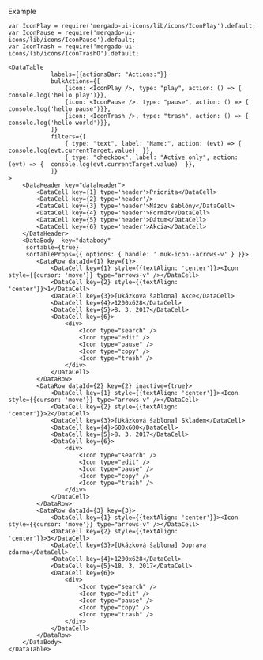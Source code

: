 Example

    var IconPlay = require('mergado-ui-icons/lib/icons/IconPlay').default;
    var IconPause = require('mergado-ui-icons/lib/icons/IconPause').default;
    var IconTrash = require('mergado-ui-icons/lib/icons/IconTrashO').default;

    <DataTable
                labels={{actionsBar: "Actions:"}}
                bulkActions={[
                    {icon: <IconPlay />, type: "play", action: () => { console.log('hello play')}},
                    {icon: <IconPause />, type: "pause", action: () => { console.log('hello pause')}},
                    {icon: <IconTrash />, type: "trash", action: () => { console.log('hello world')}},
                ]}
                filters={[
                    { type: "text", label: "Name:", action: (evt) => {  console.log(evt.currentTarget.value)  }},
                    { type: "checkbox", label: "Active only", action: (evt) => {  console.log(evt.currentTarget.value)  }},
                ]}
    >
        <DataHeader key="dataheader">
            <DataCell key={1} type='header'>Priorita</DataCell>
            <DataCell key={2} type='header'/>
            <DataCell key={3} type='header'>Názov šablóny</DataCell>
            <DataCell key={4} type='header'>Formát</DataCell>
            <DataCell key={5} type='header'>Dátum</DataCell>
            <DataCell key={6} type='header'>Akcia</DataCell>
        </DataHeader>
        <DataBody  key="databody"
         sortable={true}
         sortableProps={{ options: { handle: '.muk-icon--arrows-v' } }}>
            <DataRow dataId={1} key={1}>
                <DataCell key={1} style={{textAlign: 'center'}}><Icon style={{cursor: 'move'}} type="arrows-v" /></DataCell>
                <DataCell key={2} style={{textAlign: 'center'}}>1</DataCell>
                <DataCell key={3}>[Ukázková šablona] Akce</DataCell>
                <DataCell key={4}>1200x628</DataCell>
                <DataCell key={5}>8. 3. 2017</DataCell>
                <DataCell key={6}>
                    <div>
                        <Icon type="search" />
                        <Icon type="edit" />
                        <Icon type="pause" />
                        <Icon type="copy" />
                        <Icon type="trash" />
                    </div>
                </DataCell>
            </DataRow>
            <DataRow dataId={2} key={2} inactive={true}>
                <DataCell key={1} style={{textAlign: 'center'}}><Icon style={{cursor: 'move'}} type="arrows-v" /></DataCell>
                <DataCell key={2} style={{textAlign: 'center'}}>2</DataCell>
                <DataCell key={3}>[Ukázková šablona] Skladem</DataCell>
                <DataCell key={4}>600x600</DataCell>
                <DataCell key={5}>8. 3. 2017</DataCell>
                <DataCell key={6}>
                    <div>
                        <Icon type="search" />
                        <Icon type="edit" />
                        <Icon type="pause" />
                        <Icon type="copy" />
                        <Icon type="trash" />
                    </div>
                </DataCell>
            </DataRow>
            <DataRow dataId={3} key={3}>
                <DataCell key={1} style={{textAlign: 'center'}}><Icon style={{cursor: 'move'}} type="arrows-v" /></DataCell>
                <DataCell key={2} style={{textAlign: 'center'}}>3</DataCell>
                <DataCell key={3}>[Ukázková šablona] Doprava zdarma</DataCell>
                <DataCell key={4}>1200x628</DataCell>
                <DataCell key={5}>18. 3. 2017</DataCell>
                <DataCell key={6}>
                    <div>
                        <Icon type="search" />
                        <Icon type="edit" />
                        <Icon type="pause" />
                        <Icon type="copy" />
                        <Icon type="trash" />
                    </div>
                </DataCell>
            </DataRow>
        </DataBody>
    </DataTable>
